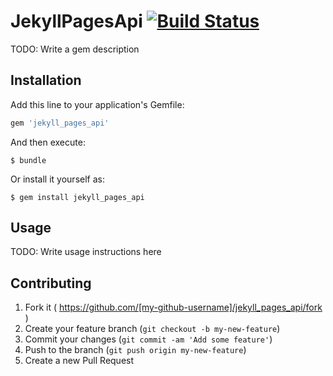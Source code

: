 # JekyllPagesApi [![Build Status](https://travis-ci.org/18F/jekyll_pages_api.svg?branch=master)](https://travis-ci.org/18F/jekyll_pages_api)

TODO: Write a gem description

## Installation

Add this line to your application's Gemfile:

```ruby
gem 'jekyll_pages_api'
```

And then execute:

    $ bundle

Or install it yourself as:

    $ gem install jekyll_pages_api

## Usage

TODO: Write usage instructions here

## Contributing

1. Fork it ( https://github.com/[my-github-username]/jekyll_pages_api/fork )
2. Create your feature branch (`git checkout -b my-new-feature`)
3. Commit your changes (`git commit -am 'Add some feature'`)
4. Push to the branch (`git push origin my-new-feature`)
5. Create a new Pull Request
